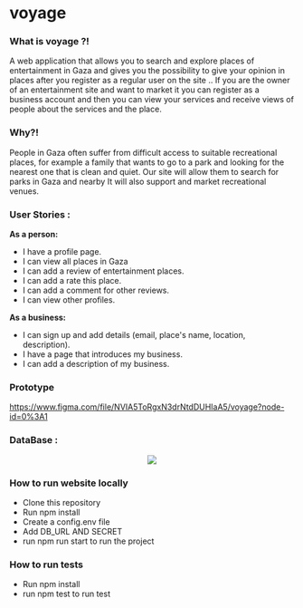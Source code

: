 # voyage

### What is voyage ?!
A web application that allows you to search and explore places of entertainment in Gaza and gives you the possibility to give your opinion in places after you register as a regular user on the site ..
If you are the owner of an entertainment site and want to market it you can register as a business account and then you can view your services and receive views of people about the services and the place.


### Why?!
People in Gaza often suffer from difficult access to suitable recreational places, for example a family that wants to go to a park and looking for the nearest one that is clean and quiet. Our site will allow them to search for parks in Gaza and nearby
It will also support and market recreational venues.

### User Stories :

 **As a person:**
  - I have a profile page.
  - I can view all places in Gaza
  - I can add a review of entertainment places.
  - I can add a rate this place.
  - I can add a comment for other reviews.
  - I can view other profiles.

**As a business:**

  - I can sign up and add details (email, place's name, location, description).
  - I have a page that introduces my business.
  - I can add a description of my business.

### Prototype

https://www.figma.com/file/NVIA5ToRgxN3drNtdDUHIaA5/voyage?node-id=0%3A1


### DataBase :

<p align="center" >
    <img src="http://www6.0zz0.com/2018/09/09/14/459833827.png" >
</p>

### How to run website locally
- Clone this repository
- Run npm install
- Create a config.env file
- Add DB_URL AND SECRET
- run npm run start to run the project

### How to run tests
- Run npm install
- run npm test to run test
